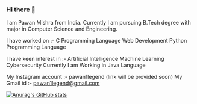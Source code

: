 ### Hi there 👋

I am Pawan Mishra from India.
Currently I am pursuing B.Tech degree with major in Computer Science and Engineering.

I have worked on :-
C Programming Language
Web Development
Python Programming Language

I have keen interest in :-
Artificial Intelligence 
Machine Learning
Cybersecurity
Currently I am Working in Java Language

My Instagram account :- pawan1legend (link will be provided soon)
My Gmail id :- pawan1legend@gmail.com

[![Anurag's GitHub stats](https://github-readme-stats.vercel.app/api?username=mishrapawan-cse)](https://github.com/anuraghazra/github-readme-stats)


